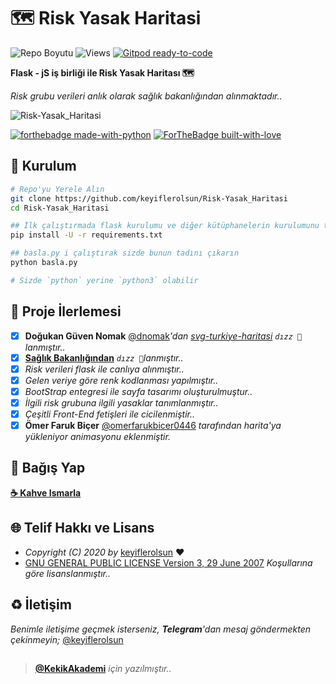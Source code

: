 # 🗺️ Risk Yasak Haritasi

![Repo Boyutu](https://img.shields.io/github/repo-size/keyiflerolsun/Risk-Yasak_Haritasi) ![Views](https://hits.seeyoufarm.com/api/count/incr/badge.svg?url=https://github.com/keyiflerolsun/Risk-Yasak_Haritasi&title=Profile%20Views) [![Gitpod ready-to-code](https://img.shields.io/badge/Gitpod-ready--to--code-blue?logo=gitpod)](https://gitpod.io/#https://github.com/keyiflerolsun/Risk-Yasak_Haritasi)

**Flask - jS iş birliği ile Risk Yasak Haritası 🗺**

*Risk grubu verileri anlık olarak sağlık bakanlığından alınmaktadır..*

![Risk-Yasak_Haritasi](https://i.imgur.com/qkZrT1P.png)

[![forthebadge made-with-python](http://ForTheBadge.com/images/badges/made-with-python.svg)](https://www.python.org/)
[![ForTheBadge built-with-love](http://ForTheBadge.com/images/badges/built-with-love.svg)](https://GitHub.com/keyiflerolsun/)

## 🚀 Kurulum

```bash
# Repo'yu Yerele Alın
git clone https://github.com/keyiflerolsun/Risk-Yasak_Haritasi
cd Risk-Yasak_Haritasi

## İlk çalıştırmada flask kurulumu ve diğer kütüphanelerin kurulumunu tamamlamak gerekir.
pip install -U -r requirements.txt

## basla.py i çalıştırak sizde bunun tadını çıkarın
python basla.py

# Sizde `python` yerine `python3` olabilir
```

## 📝 Proje İlerlemesi

- [x] **Doğukan Güven Nomak** [@dnomak](https://github.com/dnomak)*'dan [svg-turkiye-haritasi](https://github.com/dnomak/svg-turkiye-haritasi) `dızz 🐍`lanmıştır..*
- [x] **[Sağlık Bakanlığından](https://covid19.saglik.gov.tr/)** *`dızz 🐍`lanmıştır..*
- [x] *Risk verileri flask ile canlıya alınmıştır..*
- [x] *Gelen veriye göre renk kodlanması yapılmıştır..*
- [x] *BootStrap entegresi ile sayfa tasarımı oluşturulmuştur..*
- [x] *İlgili risk grubuna ilgili yasaklar tanımlanmıştır..*
- [x] *Çeşitli Front-End fetişleri ile cicilenmiştir..*
- [x] **Ömer Faruk Biçer** [@omerfarukbicer0446](https://github.com/omerfarukbicer0446) *tarafından harita'ya yükleniyor animasyonu eklenmiştir.*

## 💸 Bağış Yap

**[☕️ Kahve Ismarla](https://kekikakademi.org/Kahve)**

## 🌐 Telif Hakkı ve Lisans

* *Copyright (C) 2020 by* [keyiflerolsun](https://github.com/keyiflerolsun) ❤️️
* [GNU GENERAL PUBLIC LICENSE Version 3, 29 June 2007](https://github.com/keyiflerolsun/keyifUserBot/blob/master/LICENSE) *Koşullarına göre lisanslanmıştır..*

## ♻️ İletişim

*Benimle iletişime geçmek isterseniz, **Telegram**'dan mesaj göndermekten çekinmeyin;* [@keyiflerolsun](https://t.me/keyiflerolsun)

##

> **[@KekikAkademi](https://t.me/KekikAkademi)** *için yazılmıştır..*
